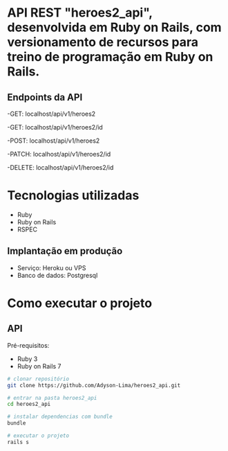 # API REST "heroes2_api", desenvolvida em Ruby on Rails, com versionamento de recursos para treino de programação em Ruby on Rails.

## Endpoints da API
-GET: localhost/api/v1/heroes2

-GET: localhost/api/v1/heroes2/id

-POST: localhost/api/v1/heroes2

-PATCH: localhost/api/v1/heroes2/id

-DELETE: localhost/api/v1/heroes2/id

# Tecnologias utilizadas

- Ruby
- Ruby on Rails
- RSPEC

## Implantação em produção
- Serviço: Heroku ou VPS
- Banco de dados: Postgresql

# Como executar o projeto

## API
Pré-requisitos:

- Ruby 3
- Ruby on Rails 7

```bash
# clonar repositório
git clone https://github.com/Adyson-Lima/heroes2_api.git

# entrar na pasta heroes2_api
cd heroes2_api

# instalar dependencias com bundle
bundle

# executar o projeto
rails s
```
